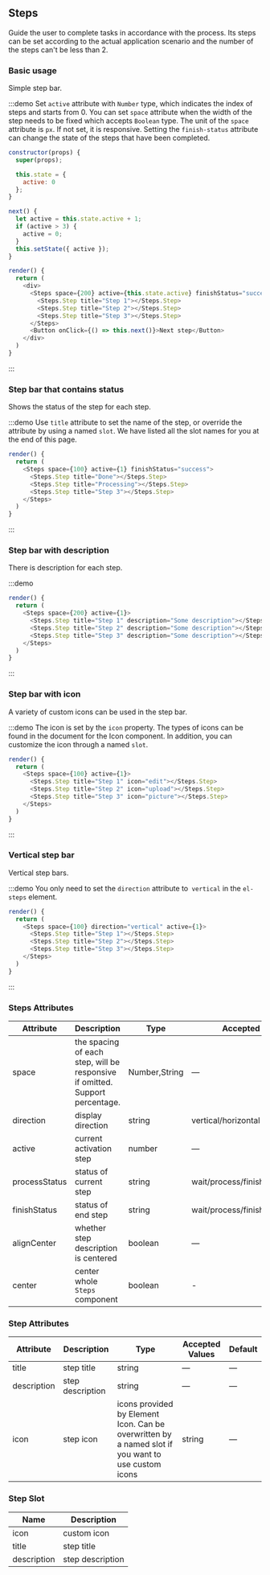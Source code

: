 ## Steps

Guide the user to complete tasks in accordance with the process. Its steps can be set according to the actual application scenario and the number of the steps can't be less than 2.

### Basic usage

Simple step bar.

:::demo Set `active` attribute with `Number` type, which indicates the index of steps and starts from 0. You can set `space` attribute when the width of the step needs to be fixed which accepts `Boolean` type. The unit of the `space` attribute is `px`. If not set, it is responsive. Setting the `finish-status` attribute can change the state of the steps that have been completed.

```js
constructor(props) {
  super(props);

  this.state = {
    active: 0
  };
}

next() {
  let active = this.state.active + 1;
  if (active > 3) {
    active = 0;
  }
  this.setState({ active });
}

render() {
  return (
    <div>
      <Steps space={200} active={this.state.active} finishStatus="success">
        <Steps.Step title="Step 1"></Steps.Step>
        <Steps.Step title="Step 2"></Steps.Step>
        <Steps.Step title="Step 3"></Steps.Step>
      </Steps>
      <Button onClick={() => this.next()}>Next step</Button>
    </div>
  )
}
```
:::

### Step bar that contains status

Shows the status of the step for each step.

:::demo Use `title` attribute to set the name of the step, or override the attribute by using a named `slot`. We have listed all the slot names for you at the end of this page.

```js
render() {
  return (
    <Steps space={100} active={1} finishStatus="success">
      <Steps.Step title="Done"></Steps.Step>
      <Steps.Step title="Processing"></Steps.Step>
      <Steps.Step title="Step 3"></Steps.Step>
    </Steps>
  )
}
```
:::

### Step bar with description

There is description for each step.

:::demo
```js
render() {
  return (
    <Steps space={200} active={1}>
      <Steps.Step title="Step 1" description="Some description"></Steps.Step>
      <Steps.Step title="Step 2" description="Some description"></Steps.Step>
      <Steps.Step title="Step 3" description="Some description"></Steps.Step>
    </Steps>
  )
}
```
:::

### Step bar with icon

A variety of custom icons can be used in the step bar.

:::demo The icon is set by the `icon` property. The types of icons can be found in the document for the Icon component. In addition, you can customize the icon through a named `slot`.

```js
render() {
  return (
    <Steps space={100} active={1}>
      <Steps.Step title="Step 1" icon="edit"></Steps.Step>
      <Steps.Step title="Step 2" icon="upload"></Steps.Step>
      <Steps.Step title="Step 3" icon="picture"></Steps.Step>
    </Steps>
  )
}
```
:::

### Vertical step bar

Vertical step bars.

:::demo You only need to set the `direction` attribute to` vertical` in the `el-steps` element.

```js
render() {
  return (
    <Steps space={100} direction="vertical" active={1}>
      <Steps.Step title="Step 1"></Steps.Step>
      <Steps.Step title="Step 2"></Steps.Step>
      <Steps.Step title="Step 3"></Steps.Step>
    </Steps>
  )
}
```
:::

### Steps Attributes

| Attribute      | Description          | Type      | Accepted Values       | Default  |
|---------- |-------- |---------- |-------------  |-------- |
| space | the spacing of each step, will be responsive if omitted. Support percentage. | Number,String | — | — |
| direction | display direction | string | vertical/horizontal | horizontal |
| active | current activation step  | number | — | 0 |
| processStatus | status of current step | string | wait/process/finish/error/success | process |
| finishStatus | status of end step | string | wait/process/finish/error/success | finish |
| alignCenter | whether step description is centered | boolean | — | false |
| center | center whole `Steps` component | boolean | - | false |

### Step Attributes
| Attribute      | Description          | Type      | Accepted Values       | Default  |
|---------- |-------- |---------- |-------------  |-------- |
| title | step title | string | — | — |
| description | step description | string | — | — |
| icon | step icon | icons provided by Element Icon. Can be overwritten by a named slot if you want to use  custom icons | string | — |

### Step Slot
| Name | Description |
|----|----|
| icon | custom icon |
| title | step title |
| description | step description |
